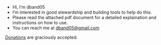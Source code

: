 - Hi, I’m dband05
- I’m interested in good stewardship and building tools to help do this.
- Please read the attached pdf document for a detailed explaination and instructions on how to use.
- You can reach me at dband05@gmail.com

<!---
dband05/dband05 is a ✨ special ✨ repository because its `README.md` (this file) appears on your GitHub profile.
You can click the Preview link to take a look at your changes.
--->
[Donations](https://www.paypal.com/donate?business=8SDGC34M5XXH4&item_name=Helping+to+make+your+money+matter.&currency_code=USD) are graciously accepted.
